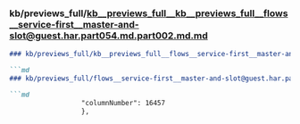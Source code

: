 ### kb/previews_full/kb__previews_full__kb__previews_full__flows__service-first__master-and-slot@guest.har.part054.md.part002.md.md

```md
### kb/previews_full/kb__previews_full__flows__service-first__master-and-slot@guest.har.part054.md.part002.md

```md
### kb/previews_full/flows__service-first__master-and-slot@guest.har.part054.md (part 002)

```md
                  "columnNumber": 16457
                  },
         
```

```

```

```
